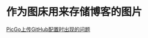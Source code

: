 # 作为图床用来存储博客的图片
[PicGo上传GitHub配置时出现的问题](https://blog.csdn.net/m0_71417856/article/details/132474574)
